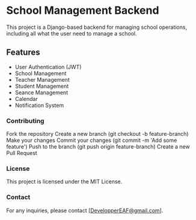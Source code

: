 # School Management Backend

This project is a Django-based backend for managing school operations, including all what the user need to manage a school.

## Features

- User Authentication (JWT)
- School Management
- Teacher Management
- Student Management
- Seance Management
- Calendar
- Notification System

### Contributing

Fork the repository
Create a new branch (git checkout -b feature-branch)
Make your changes
Commit your changes (git commit -m 'Add some feature')
Push to the branch (git push origin feature-branch)
Create a new Pull Request

### License

This project is licensed under the MIT License.

### Contact

For any inquiries, please contact [DevelopperEAF@gmail.com].
